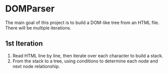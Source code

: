 # DOMParser

The main goal of this project is to build a DOM-like tree from an HTML file. There will be multiple iterations.

## 1st Iteration
1. Read HTML line by line, then iterate over each character to build a stack.
2. From the stack to a tree, using conditions to determine each node and next node relationship.